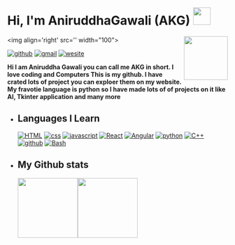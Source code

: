 
# Hi, I'm AniruddhaGawali (AKG) <a href="https://www.gautamkrishnar.com/"><img src="https://media.giphy.com/media/hvRJCLFzcasrR4ia7z/giphy.gif" width="40"></a>

<img align='right' src='<img align='right' src='https://i.ibb.co/QkWYsXM/Pics-Art-05-30-05-41-22.png' width="100">' width="100">

[![github](https://img.shields.io/badge/AniruddhaGawali-171717?style=flat-square&logo=Github&logoColor=color)](https://github.com/AniruddhaGawali)
[![gmail](https://img.shields.io/badge/aniruddhagawali05@gmail.com-E95439?style=flat-square&logo=Gmail&logoColor=white)](mailto:aniruddhagawali05@gmail.com)
[![wesite](https://img.shields.io/badge/%20🔖-AKG_Site-slateblue?style=flat-square&labelColor=slateblue)](https://aniruddhagawali.github.io/AniruddhaGawali/)

**Hi I am Aniruddha Gawali you can call me AKG in short. I love coding and Computers This is my github. I have crated lots of project you can exploer them on my website. My fravotie language is python so I have made lots of of projects on it like AI, Tkinter application and many more**

- ## Languages I Learn

  
  [![HTML](https://img.shields.io/badge/-HTML-black?style=flat-square&logo=html5&logoColor=color)](https://en.wikipedia.org/wiki/HTML)
  [![css](https://img.shields.io/badge/-CSS-black?style=flat-square&logo=CSS3&logoColor=blue)](https://en.wikipedia.org/wiki/CSS)
  [![javascript](https://img.shields.io/badge/-Javascript-black?style=flat-square&logo=Javascript&logoColor=color)](https://en.wikipedia.org/wiki/JavaScript)
  [![React](https://img.shields.io/badge/-React-black?style=flat-square&logo=react&logoColor=color)](https://en.wikipedia.org/wiki/C%2B%2B)
  [![Angular](https://img.shields.io/badge/-Angular-black?style=flat-square&logo=angular&logoColor=red)](https://en.wikipedia.org/wiki/C%2B%2B)
  [![python](https://img.shields.io/badge/Python-black?style=flat-square&logo=python&logoColor=color)](https://en.wikipedia.org/wiki/Python) 
  [![C++](https://img.shields.io/badge/-C++-black?style=flat-square&logo=c%2b%2b&logoColor=skyblue)](https://en.wikipedia.org/wiki/C%2B%2B)
  [![github](https://img.shields.io/badge/-Github-black?style=flat-square&logo=github&logoColor=color)](https://en.wikipedia.org/wiki/GitHub)
  [![Bash](https://img.shields.io/badge/-Bash-black?style=flat-square&logo=git&logoColor=color)](https://en.wikipedia.org/wiki/Git)

- ## My Github stats
  <a href="https://aniruddhagawali.github.io/AKG-PROJECTS/"><img height="137.3px" src="https://github-readme-stats.vercel.app/api?username=AniruddhaGawali&hide_title=true&hide_border=true&show_icons=true&include_all_commits=true&count_private=true&line_height=21&text_color=000&icon_color=000&bg_color=0,ea6161,ffc64d,fffc4d,52fa5a&theme=graywhite" /><img height="137.3px" src="https://github-readme-stats.vercel.app/api/top-langs/?username=AniruddhaGawali&hide=html&hide_title=true&hide_border=true&layout=compact&langs_count=7&exclude_repo=comp426&text_color=000&icon_color=fff&bg_color=0,52fa5a,4dfcff,c64dff&theme=graywhite"/></a>

